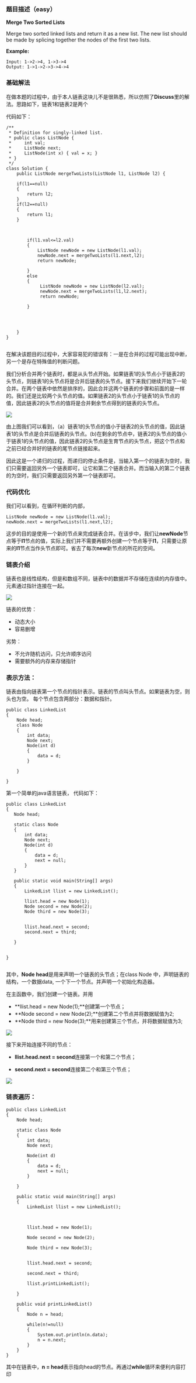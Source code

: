 ### 题目描述（easy）

**Merge Two Sorted Lists**

Merge two sorted linked lists and return it as a new list. The new list should be made by splicing together the nodes of the first two lists.

**Example:**

```{}
Input: 1->2->4, 1->3->4
Output: 1->1->2->3->4->4
```

### 基础解法

在做本题的过程中，由于本人链表这块儿不是很熟悉，所以仿照了**Discuss**里的解法。思路如下，链表1和链表2是两个



代码如下：



```{java}
/**
 * Definition for singly-linked list.
 * public class ListNode {
 *     int val;
 *     ListNode next;
 *     ListNode(int x) { val = x; }
 * }
 */
class Solution {
    public ListNode mergeTwoLists(ListNode l1, ListNode l2) {
        
    if(l1==null)
    {
        return l2;
    }
    if(l2==null)
    {
        return l1;
    }
        
   
    
        if(l1.val<=l2.val)
        {
            ListNode newNode = new ListNode(l1.val);
            newNode.next = mergeTwoLists(l1.next,l2);
            return newNode;
            
        }
        else
        {
             ListNode newNode = new ListNode(l2.val);
             newNode.next = mergeTwoLists(l1,l2.next);
             return newNode;
           
        }
    
    
    
   
    }
}
    
```
在解决该题目的过程中，大家容易犯的错误有：一是在合并的过程可能出现中断，另一个是存在特殊值的判断问题。

我们分析合并两个链表时，都是从头节点开始。如果链表1的头节点小于链表2的头节点，则链表1的头节点将是合并后链表的头节点。接下来我们继续开始下一轮合并。在两个链表中依然是排序的，因此合并这两个链表的步骤和前面的是一样的。我们还是比较两个头节点的值。如果链表2的头节点小于链表1的头节点的值，因此链表2的头节点的值将是合并剩余节点得到的链表的头节点。

![](https://tva1.sinaimg.cn/large/006tNbRwgy1ga735oop85j30la0h8q75.jpg)


由上图我们可以看到，（a）链表1的头节点的值小于链表2的头节点的值，因此链表1的头节点是合并后链表的头节点。(b)在剩余的节点中，链表2的头节点的值小于链表1的头节点的值，因此链表2的头节点是生育节点的头节点，把这个节点和之前已经合并好的链表的尾节点链接起来。



因此这是一个递归的过程，而递归的停止条件是，当输入第一个的链表为空时，我们只需要返回另外一个链表即可，让它和第二个链表合并。而当输入的第二个链表的为空时，我们只需要返回另外第一个链表即可。


### 代码优化


我们可以看到，在循环判断的内部，

```{}
ListNode newNode = new ListNode(l1.val);
newNode.next = mergeTwoLists(l1.next,l2);
```

这步的目的是使用一个新的节点来完成链表合并。在该步中，我们让**newNode**节点等于**l1**节点的值，实际上我们并不需要再额外创建一个节点等于**l1**，只需要让原来的**l1**节点当作头节点即可。省去了每次**new**新节点的所花的空间。



### 链表介绍

链表也是线性结构，但是和数组不同，链表中的数据并不存储在连续的内存值中。元素通过指针连接在一起。

![](https://tva1.sinaimg.cn/large/006tNbRwgy1ga6x1pobidj30je07idg0.jpg)

链表的优势：

- 动态大小
- 容易删增

劣势：

- 不允许随机访问，只允许顺序访问
- 需要额外的内存来存储指针


### 表示方法：


链表由指向链表第一个节点的指针表示。链表的节点叫头节点。如果链表为空，则头也为空。
每个节点包含两部分：数据和指针。


```{}
public class LinkedList
{
    Node head;
    class Node
    {
        int data;
        Node next;
        Node(int d)
        {
            data = d;
        }

    }

}

```

第一个简单的java语言链表，
代码如下：


```{}
public class LinkedList
{
   Node head;

   static class Node
   {
       int data;
       Node next;
       Node(int d)
       {
           data = d;
           next = null;
       }
   }

   public static void main(String[] args)
   {
       LinkedList llist = new LinkedList();

       llist.head = new Node(1);
       Node second = new Node(2);
       Node third = new Node(3);


       llist.head.next = second;
       second.next = third;
       
   }


}


```

其中，**Node head**是用来声明一个链表的头节点；在class Node 中，声明链表的结构，一个数据data, 一个下一个节点。并声明一个初始化构造器。

在主函数中，我们创建一个链表。并用

- **llist.head = new Node(1);**创建第一个节点；
- **Node second = new Node(2);**创建第二个节点并将数据赋值为2;
- **Node third = new Node(3);**用来创建第三个节点，并将数据赋值为3;

![](https://tva1.sinaimg.cn/large/006tNbRwgy1ga6yakiksrj30q806qmxg.jpg)

接下来开始连接不同的节点：

- **llist.head.next = second**连接第一个和第二个节点；

- **second.next = second**连接第二个和第三个节点；

![](https://tva1.sinaimg.cn/large/006tNbRwgy1ga6ycgove9j30qi06gaad.jpg)

### 链表遍历：

```{}
public class LinkedList
{
    Node head;

    static class Node
    {
        int data;
        Node next;

        Node(int d)
        {
            data = d;
            next = null;
        }

    }

    public static void main(String[] args)
    {
        LinkedList llist = new LinkedList();



        llist.head = new Node(1);

        Node second = new Node(2);

        Node third = new Node(3);


        llist.head.next = second;

        second.next = third;

        llist.printLinkedList();

    }

    public void printLinkedList()
    {
        Node n = head;

        while(n!=null)
        {
            System.out.println(n.data);
            n = n.next;
        }
    }
}

```

其中在链表中，**n = head**表示指向head的节点。再通过**while**循环来便利内容打印






